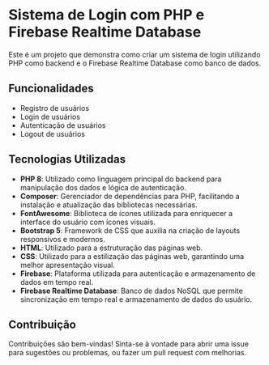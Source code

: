 # Sistema de Login com PHP e Firebase Realtime Database

Este é um projeto que demonstra como criar um sistema de login utilizando PHP como backend e o Firebase Realtime Database como banco de dados.

## Funcionalidades

- Registro de usuários
- Login de usuários
- Autenticação de usuários
- Logout de usuários

## Tecnologias Utilizadas

- **PHP 8**: Utilizado como linguagem principal do backend para manipulação dos dados e lógica de autenticação.
- **Composer**: Gerenciador de dependências para PHP, facilitando a instalação e atualização das bibliotecas necessárias.
- **FontAwesome**: Biblioteca de ícones utilizada para enriquecer a interface do usuário com ícones visuais.
- **Bootstrap 5**: Framework de CSS que auxilia na criação de layouts responsivos e modernos.
- **HTML**: Utilizado para a estruturação das páginas web.
- **CSS**: Utilizado para a estilização das páginas web, garantindo uma melhor apresentação visual.
- **Firebase**: Plataforma utilizada para autenticação e armazenamento de dados em tempo real.
- **Firebase Realtime Database**: Banco de dados NoSQL que permite sincronização em tempo real e armazenamento de dados do usuário.

## Contribuição

Contribuições são bem-vindas! Sinta-se à vontade para abrir uma issue para sugestões ou problemas, ou fazer um pull request com melhorias.
